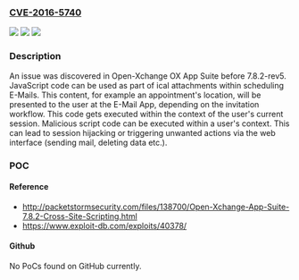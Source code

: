 ### [CVE-2016-5740](https://cve.mitre.org/cgi-bin/cvename.cgi?name=CVE-2016-5740)
![](https://img.shields.io/static/v1?label=Product&message=n%2Fa&color=blue)
![](https://img.shields.io/static/v1?label=Version&message=n%2Fa&color=blue)
![](https://img.shields.io/static/v1?label=Vulnerability&message=n%2Fa&color=brighgreen)

### Description

An issue was discovered in Open-Xchange OX App Suite before 7.8.2-rev5. JavaScript code can be used as part of ical attachments within scheduling E-Mails. This content, for example an appointment's location, will be presented to the user at the E-Mail App, depending on the invitation workflow. This code gets executed within the context of the user's current session. Malicious script code can be executed within a user's context. This can lead to session hijacking or triggering unwanted actions via the web interface (sending mail, deleting data etc.).

### POC

#### Reference
- http://packetstormsecurity.com/files/138700/Open-Xchange-App-Suite-7.8.2-Cross-Site-Scripting.html
- https://www.exploit-db.com/exploits/40378/

#### Github
No PoCs found on GitHub currently.


